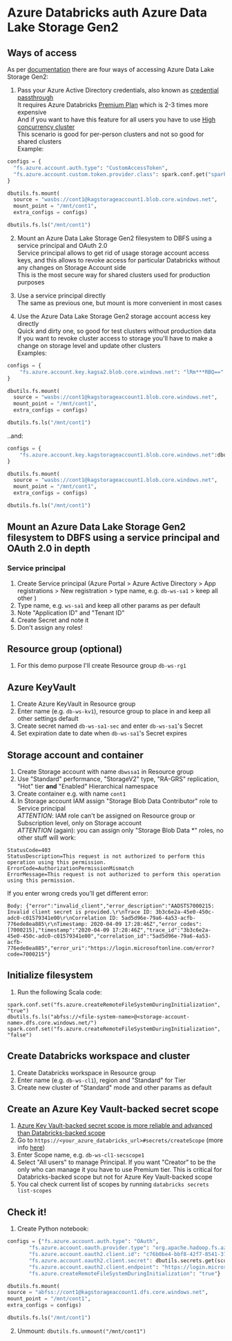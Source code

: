 # Azure Databricks auth Azure Data Lake Storage Gen2

## Ways of access
As per [documentation](https://docs.microsoft.com/en-us/azure/databricks/data/data-sources/azure/azure-datalake-gen2) there are four ways of accessing Azure Data Lake Storage Gen2:  
1. Pass your Azure Active Directory credentials, also known as [credential passthrough](https://docs.microsoft.com/en-us/azure/databricks/administration-guide/access-control/credential-passthrough)  
It requires Azure Databricks [Premium Plan](https://databricks.com/product/azure-pricing) which is 2-3 times more expensive  
And if you want to have this feature for all users you have to use [High concurrency cluster](https://docs.databricks.com/clusters/configure.html#high-concurrency-clusters)  
This scenario is good for per-person clusters and not so good for shared clusters  
Example:
```python
configs = {
  "fs.azure.account.auth.type": "CustomAccessToken",
  "fs.azure.account.custom.token.provider.class": spark.conf.get("spark.databricks.passthrough.adls.gen2.tokenProviderClassName")
}

dbutils.fs.mount(
  source = "wasbs://cont1@kagstorageaccount1.blob.core.windows.net",
  mount_point = "/mnt/cont1",
  extra_configs = configs)

dbutils.fs.ls("/mnt/cont1")

```

2. Mount an Azure Data Lake Storage Gen2 filesystem to DBFS using a service principal and OAuth 2.0  
Service principal allows to get rid of usage storage account access keys, and this allows to revoke access for particular Databricks without any changes on Storage Account side  
This is the most secure way for shared clusters used for production purposes  

3. Use a service principal directly  
The same as previous one, but mount is more convenient in most cases  

4. Use the Azure Data Lake Storage Gen2 storage account access key directly  
Quick and dirty one, so good for test clusters without production data  
If you want to revoke cluster access to storage you'll have to make a change on storage level and update other clusters  
Examples:
```python
configs = {
    "fs.azure.account.key.kagsa2.blob.core.windows.net": "lRm***RBQ=="
}

dbutils.fs.mount(
  source = "wasbs://cont1@kagstorageaccount1.blob.core.windows.net",
  mount_point = "/mnt/cont1",
  extra_configs = configs)

dbutils.fs.ls("/mnt/cont1")
```

..and:
```python
configs = {
    "fs.azure.account.key.kagstorageaccount1.blob.core.windows.net":dbutils.secrets.get(scope = "db-ws-cl1-secscope1", key = "kagstorageaccount1key")
}

dbutils.fs.mount(
  source = "wasbs://cont1@kagstorageaccount1.blob.core.windows.net",
  mount_point = "/mnt/cont1",
  extra_configs = configs)

dbutils.fs.ls("/mnt/cont1")
```

## Mount an Azure Data Lake Storage Gen2 filesystem to DBFS using a service principal and OAuth 2.0 in depth
### Service principal
1. Create Service principal (Azure Portal > Azure Active Directory > App registrations > New registration > type name, e.g. `db-ws-sa1` > keep all other )
2. Type name, e.g. `ws-sa1` and keep all other params as per default
3. Note "Application ID" and "Tenant ID"
4. Create Secret and note it
5. Don't assign any roles!

## Resource group (optional)
1. For this demo purpose I'll create Resource group `db-ws-rg1`

## Azure KeyVault
1. Create Azure KeyVault in Resource group
2. Enter name (e.g. `db-ws-kv1`), resource group to place in and keep all other settings default
3. Create secret named `db-ws-sa1-sec` and enter `db-ws-sa1`'s Secret
4. Set expiration date to date when `db-ws-sa1`'s Secret expires

## Storage account and container
1. Create Storage account with name `dbwssa1` in Resource group
2. Use "Standard" performance, "StorageV2" type, "RA-GRS" replication, "Hot" tier **and** "Enabled" Hierarchical namespace
2. Create container e.g. with name `cont1`
3. In Storage account IAM assign "Storage Blob Data Contributor" role to Service principal  
*ATTENTION*: IAM role can't be assigned on Resource group or Subscription level, only on Storage account  
*ATTENTION* (again): you can assign only "Storage Blob Data *" roles, no other stuff will work:
```
StatusCode=403
StatusDescription=This request is not authorized to perform this operation using this permission.
ErrorCode=AuthorizationPermissionMismatch
ErrorMessage=This request is not authorized to perform this operation using this permission.
```

If you enter wrong creds you'll get different error:
```
Body: {"error":"invalid_client","error_description":"AADSTS7000215: Invalid client secret is provided.\r\nTrace ID: 3b3c6e2a-45e0-450c-adc0-c01579341e00\r\nCorrelation ID: 5ad5d96e-79a6-4a53-acfb-776ede8ea885\r\nTimestamp: 2020-04-09 17:28:46Z","error_codes":[7000215],"timestamp":"2020-04-09 17:28:46Z","trace_id":"3b3c6e2a-45e0-450c-adc0-c01579341e00","correlation_id":"5ad5d96e-79a6-4a53-acfb-776ede8ea885","error_uri":"https://login.microsoftonline.com/error?code=7000215"}
```

## Initialize filesystem
1. Run the following Scala code:
```
spark.conf.set("fs.azure.createRemoteFileSystemDuringInitialization", "true")
dbutils.fs.ls("abfss://<file-system-name>@<storage-account-name>.dfs.core.windows.net/")
spark.conf.set("fs.azure.createRemoteFileSystemDuringInitialization", "false")
```

## Create Databricks workspace and cluster
1. Create Databricks workspace in Resource group
2. Enter name (e.g. `db-ws-cl1`), region and "Standard" for Tier
3. Create new cluster of "Standard" mode and other params as default

## Create an Azure Key Vault-backed secret scope
1. [Azure Key Vault-backed secret scope is more reliable and advanced than Databricks-backed scope](https://docs.microsoft.com/en-gb/azure/databricks/security/secrets/secrets#create-a-secret-in-an-azure-key-vault-backed-scope)
2. Go to `https://<your_azure_databricks_url>#secrets/createScope` (more info [here](https://docs.microsoft.com/en-gb/azure/databricks/security/secrets/secret-scopes#--create-an-azure-key-vault-backed-secret-scope))
3. Enter Scope name, e.g. `db-ws-cl1-secscope1`
4. Select "All users" to manage Principal. If you want "Creator" to be the only who can manage it you have to use Premium tier. This is critical for Databricks-backed scope but not for Azure Key Vault-backed scope
5. You cal check current list of scopes by running `databricks secrets list-scopes`

## Check it!
1. Create Python notebook:
```python
configs = {"fs.azure.account.auth.type": "OAuth",
       "fs.azure.account.oauth.provider.type": "org.apache.hadoop.fs.azurebfs.oauth2.ClientCredsTokenProvider",
       "fs.azure.account.oauth2.client.id": "c76b0be4-bbf8-42f7-8541-37f8df1f8914", # Service principal's Application ID
       "fs.azure.account.oauth2.client.secret": dbutils.secrets.get(scope = "db-ws-cl1-secscope1", key = "db-ws-sa1-sec"), # Azure Key Vault-backed secret scope's name and Vault's secret name
       "fs.azure.account.oauth2.client.endpoint": "https://login.microsoftonline.com/a9f9369c-7127-4e16-b301-8de8e28b309c/oauth2/token", # Service principal's Tenant ID
       "fs.azure.createRemoteFileSystemDuringInitialization": "true"}

dbutils.fs.mount(
source = "abfss://cont1@kagstorageaccount1.dfs.core.windows.net",
mount_point = "/mnt/cont1",
extra_configs = configs)

dbutils.fs.ls("/mnt/cont1")
```

2. Unmount: `dbutils.fs.unmount("/mnt/cont1")`
